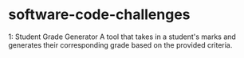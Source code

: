 # software-code-challenges
1: Student Grade Generator A tool that takes in a student's marks and generates their corresponding grade based on the provided criteria.
